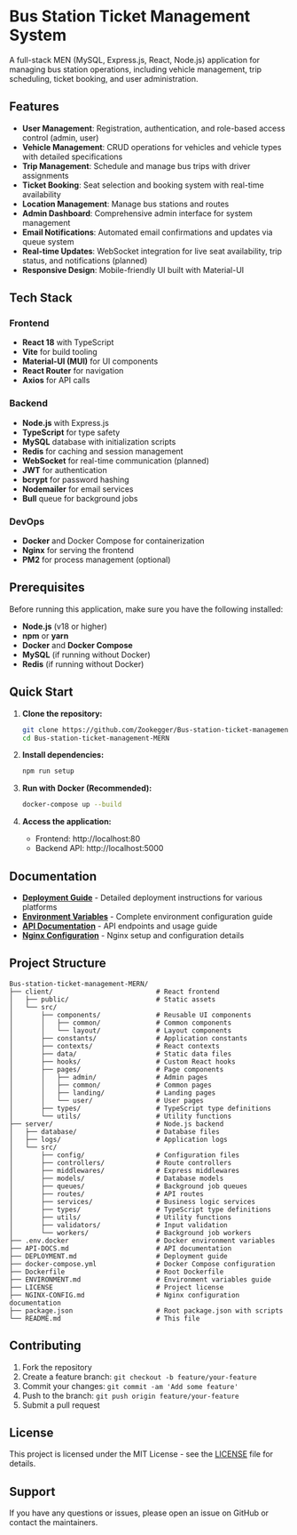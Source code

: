 # Bus Station Ticket Management System

A full-stack MEN (MySQL, Express.js, React, Node.js) application for managing bus station operations, including vehicle management, trip scheduling, ticket booking, and user administration.

## Features

-   **User Management**: Registration, authentication, and role-based access control (admin, user)
-   **Vehicle Management**: CRUD operations for vehicles and vehicle types with detailed specifications
-   **Trip Management**: Schedule and manage bus trips with driver assignments
-   **Ticket Booking**: Seat selection and booking system with real-time availability
-   **Location Management**: Manage bus stations and routes
-   **Admin Dashboard**: Comprehensive admin interface for system management
-   **Email Notifications**: Automated email confirmations and updates via queue system
-   **Real-time Updates**: WebSocket integration for live seat availability, trip status, and notifications (planned)
-   **Responsive Design**: Mobile-friendly UI built with Material-UI

## Tech Stack

### Frontend

-   **React 18** with TypeScript
-   **Vite** for build tooling
-   **Material-UI (MUI)** for UI components
-   **React Router** for navigation
-   **Axios** for API calls

### Backend

-   **Node.js** with Express.js
-   **TypeScript** for type safety
-   **MySQL** database with initialization scripts
-   **Redis** for caching and session management
-   **WebSocket** for real-time communication (planned)
-   **JWT** for authentication
-   **bcrypt** for password hashing
-   **Nodemailer** for email services
-   **Bull** queue for background jobs

### DevOps

-   **Docker** and Docker Compose for containerization
-   **Nginx** for serving the frontend
-   **PM2** for process management (optional)

## Prerequisites

Before running this application, make sure you have the following installed:

-   **Node.js** (v18 or higher)
-   **npm** or **yarn**
-   **Docker** and **Docker Compose**
-   **MySQL** (if running without Docker)
-   **Redis** (if running without Docker)

## Quick Start

1. **Clone the repository:**

    ```bash
    git clone https://github.com/Zookegger/Bus-station-ticket-management-MERN.git
    cd Bus-station-ticket-management-MERN
    ```

2. **Install dependencies:**
    ```bash
    npm run setup
    ```

3. **Run with Docker (Recommended):**
    ```bash
    docker-compose up --build
    ```

4. **Access the application:**
    - Frontend: http://localhost:80
    - Backend API: http://localhost:5000

## Documentation

- **[Deployment Guide](DEPLOYMENT.md)** - Detailed deployment instructions for various platforms
- **[Environment Variables](ENVIRONMENT.md)** - Complete environment configuration guide
- **[API Documentation](API-DOCS.md)** - API endpoints and usage guide
- **[Nginx Configuration](NGINX-CONFIG.md)** - Nginx setup and configuration details

## Project Structure

```
Bus-station-ticket-management-MERN/
├── client/                          # React frontend
│   ├── public/                      # Static assets
│   └── src/
│       ├── components/              # Reusable UI components
│       │   ├── common/              # Common components
│       │   └── layout/              # Layout components
│       ├── constants/               # Application constants
│       ├── contexts/                # React contexts
│       ├── data/                    # Static data files
│       ├── hooks/                   # Custom React hooks
│       ├── pages/                   # Page components
│       │   ├── admin/               # Admin pages
│       │   ├── common/              # Common pages
│       │   ├── landing/             # Landing pages
│       │   └── user/                # User pages
│       ├── types/                   # TypeScript type definitions
│       └── utils/                   # Utility functions
├── server/                          # Node.js backend
│   ├── database/                    # Database files
│   ├── logs/                        # Application logs
│   └── src/
│       ├── config/                  # Configuration files
│       ├── controllers/             # Route controllers
│       ├── middlewares/             # Express middlewares
│       ├── models/                  # Database models
│       ├── queues/                  # Background job queues
│       ├── routes/                  # API routes
│       ├── services/                # Business logic services
│       ├── types/                   # TypeScript type definitions
│       ├── utils/                   # Utility functions
│       ├── validators/              # Input validation
│       └── workers/                 # Background job workers
├── .env.docker                      # Docker environment variables
├── API-DOCS.md                      # API documentation
├── DEPLOYMENT.md                    # Deployment guide
├── docker-compose.yml               # Docker Compose configuration
├── Dockerfile                       # Root Dockerfile
├── ENVIRONMENT.md                   # Environment variables guide
├── LICENSE                          # Project license
├── NGINX-CONFIG.md                  # Nginx configuration documentation
├── package.json                     # Root package.json with scripts
└── README.md                        # This file
```

## Contributing

1. Fork the repository
2. Create a feature branch: `git checkout -b feature/your-feature`
3. Commit your changes: `git commit -am 'Add some feature'`
4. Push to the branch: `git push origin feature/your-feature`
5. Submit a pull request

## License

This project is licensed under the MIT License - see the [LICENSE](LICENSE) file for details.

## Support

If you have any questions or issues, please open an issue on GitHub or contact the maintainers.
